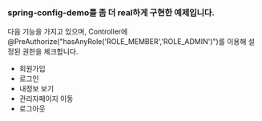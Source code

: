 ### spring-config-demo를 좀 더 real하게 구현한 예제입니다.
다음 기능을 가지고 있으며, Controller에 @PreAuthorize("hasAnyRole('ROLE_MEMBER','ROLE_ADMIN')")를 이용해 설정된 권한을 체크합니다.
* 회원가입
* 로그인
* 내정보 보기
* 관리자페이지 이동
* 로그아웃